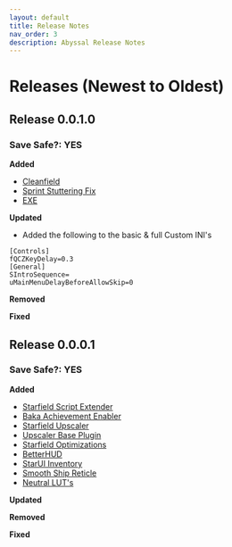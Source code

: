 ```yaml
---
layout: default
title: Release Notes
nav_order: 3
description: Abyssal Release Notes
---
```

# Releases (Newest to Oldest)

## Release 0.0.1.0

### Save Safe?: YES

**Added**

- [Cleanfield](https://www.nexusmods.com/starfield/mods/88?tab=description)
- [Sprint Stuttering Fix](https://www.nexusmods.com/starfield/mods/884?tab=files)
- [EXE](https://www.nexusmods.com/starfield/mods/340)

**Updated**
- Added the following to the basic & full Custom INI's
```
[Controls]
fQCZKeyDelay=0.3
[General]
SIntroSequence=
uMainMenuDelayBeforeAllowSkip=0

```

**Removed**

**Fixed**

## Release 0.0.0.1

### Save Safe?: YES

**Added**

- [Starfield Script Extender](https://www.nexusmods.com/starfield/mods/106)
- [Baka Achievement Enabler](https://www.nexusmods.com/starfield/mods/658)
- [Starfield Upscaler](https://www.nexusmods.com/starfield/mods/111)
- [Upscaler Base Plugin](https://www.nexusmods.com/site/mods/502)
- [Starfield Optimizations](https://www.nexusmods.com/starfield/mods/104)
- [BetterHUD](https://www.nexusmods.com/starfield/mods/214)
- [StarUI Inventory](https://www.nexusmods.com/starfield/mods/773)
- [Smooth Ship Reticle](https://www.nexusmods.com/starfield/mods/270)
- [Neutral LUT's](https://www.nexusmods.com/starfield/mods/323)

**Updated**

**Removed**

**Fixed**
